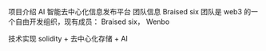 项目介绍
AI 智能去中心化信息发布平台
团队信息
Braised six 团队是 web3 的一个自由开发组织，现有成员： Braised six， Wenbo

技术实现
solidity + 去中心化存储 + AI

